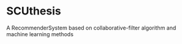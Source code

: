 # SCUthesis
A RecommenderSystem based on collaborative-filter algorithm and machine learning methods
